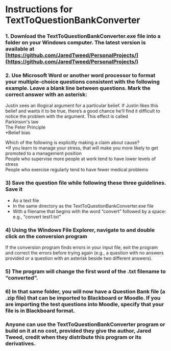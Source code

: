 # Instructions for TextToQuestionBankConverter

### 1. Download the TextToQuestionBankConverter.exe file into a folder on your Windows computer. The latest version is available at [https://github.com/JaredTweed/PersonalProjects/](https://github.com/JaredTweed/PersonalProjects/)  

### 2. Use Microsoft Word or another word processor to format your multiple-choice questions consistent with the following example. Leave a blank line between questions. Mark the correct answer with an asterisk:  
  
Justin sees an illogical argument for a particular belief. If Justin likes this belief and wants it to be true, there’s a good chance he'll find it difficult to notice the problem with the argument. This effect is called  
Parkinson's law  
The Peter Principle  
\*Belief bias  

Which of the following is explicitly making a claim about cause?  
\*If you learn to manage your stress, that will make you more likely to get promoted to a management position  
People who supervise more people at work tend to have lower levels of stress  
People who exercise regularly tend to have fewer medical problems  

### 3) Save the question file while following these three guidelines. Save it 
- As a text file 
- In the same directory as the TextToQuestionBankConverter.exe file
- With a filename that begins with the word “convert” followed by a space: e.g., “convert test1.txt”  
  

### 4) Using the Windows File Explorer, navigate to and double click on the conversion program
If the conversion program finds errors in your input file, exit the program and correct the errors before trying again (e.g., a question with no answers provided or a question with an asterisk beside two different answers).  
  

### 5) The program will change the first word of the .txt filename to “converted”.  
  

### 6) In that same folder, you will now have a Question Bank file (a .zip file) that can be imported to Blackboard or Moodle. If you are importing the test questions into Moodle, specify that your file is in Blackboard format.



### Anyone can use the TextToQuestionBankConverter program or build on it at no cost, provided they give the author, Jared Tweed, credit when they distribute this program or its derivatives.
